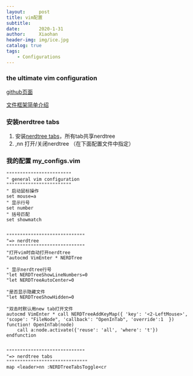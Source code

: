 ```yaml
---
layout:     post
title: vim配置
subtitle:   
date:       2020-1-31
author:     Xiaohan
header-img: img/ice.jpg
catalog: true
tags:
    - Configurations
---
```



### the ultimate vim configuration
[github页面](https://github.com/amix/vimrc)

[文件框架简单介绍](https://www.meltycriss.com/2018/09/27/tech-vimrc/)

### 安装nerdtree tabs
1. 安装[nerdtree tabs](https://github.com/jistr/vim-nerdtree-tabs)，所有tab共享nerdtree 
2. ,nn 打开/关闭nerdtree （在下面配置文件中指定）



### 我的配置 my_configs.vim
```
""""""""""""""""""""""""
" general vim configuration
""""""""""""""""""""""""
" 启动鼠标操作
set mouse=a
" 显示行号
set number
" 括号匹配
set showmatch


"""""""""""""""""""""""""""""
"=> nerdtree
"""""""""""""""""""""""""""""
"打开vim时自动打开nerdtree
"autocmd VimEnter * NERDTree

" 显示nerdtree行号
"let NERDTreeShowLineNumbers=0
"let NERDTreeAutoCenter=0

"是否显示隐藏文件
"let NERDTreeShowHidden=0

"双击时默认用new tab打开文件
autocmd VimEnter * call NERDTreeAddKeyMap({ 'key': '<2-LeftMouse>', 'scope': "FileNode", 'callback': "OpenInTab", 'override':1  })
function! OpenInTab(node)
    call a:node.activate({'reuse': 'all', 'where': 't'})
endfunction


"""""""""""""""""""""""""""""
"=> nerdtree tabs
""""""""""""""""""""""""""""""
map <leader>nn :NERDTreeTabsToggle<cr
```
